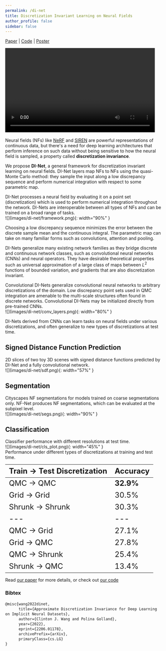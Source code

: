 ```yaml
---
permalink: /di-net
title: Discretization Invariant Learning on Neural Fields
author_profile: false
sidebar: false
---
```


<style type="text/css">
	th, td {
		font-size: 24px;
	}
</style>

[Paper](http://arxiv.org/abs/2206.01178) \| [Code](https://github.com/clintonjwang/di-net) \| [Poster](images/di-net/poster.png)

<video width="480" height="270" controls>
  <source src="files/neurreps_video.mp4" type="video/mp4">
Your browser does not support the video tag.
</video>

Neural fields (NFs) like [NeRF](https://www.matthewtancik.com/nerf) and [SIREN](https://www.vincentsitzmann.com/siren/) are powerful representations of continuous data, but there's a need for deep learning architectures that perform inference on such data without being sensitive to how the neural field is sampled, a property called **discretization invariance**.

We propose **DI-Net**, a general framework for discretization invariant learning on neural fields. DI-Net layers map NFs to NFs using the quasi-Monte Carlo method: they sample the input along a low discrepancy sequence and perform numerical integration with respect to some parametric map.

<figcaption>DI-Net processes a neural field by evaluating it on a point set (discretization) which is used to perform numerical integration throughout the network. DI-Nets are interoperable between all types of NFs and can be trained on a broad range of tasks.</figcaption>
![](images/di-net/framework.png){: width="90%" }

Choosing a low discrepancy sequence minimizes the error between the discrete sample mean and the continuous integral. The parametric map can take on many familiar forms such as convolutions, attention and pooling.

DI-Nets generalize many existing network families as they bridge discrete and continuous network classes, such as convolutional neural networks (CNNs) and neural operators.
They have desirable theoretical properties such as universal approximation of a large class of maps between $L^2$ functions of bounded variation, and gradients that are also discretization invariant.

<figcaption>Convolutional DI-Nets generalize convolutional neural networks to arbitrary discretizations of the domain. Low discrepancy point sets used in QMC integration are amenable to the multi-scale structures often found in discrete networks. Convolutional DI-Nets may be initialized directly from pre-trained CNNs.</figcaption>
![](images/di-net/conv_layers.png){: width="80%" }

DI-Nets derived from CNNs can learn tasks on neural fields under various discretizations, and often generalize to new types of discretizations at test time.

## Signed Distance Function Prediction

<figcaption>2D slices of two toy 3D scenes with signed distance functions predicted by DI-Net and a fully convolutional network.</figcaption>
![](images/di-net/sdf.png){: width="57%" }

## Segmentation

<figcaption>Cityscapes NF segmentations for models trained on coarse segmentations only. NF-Net produces NF segmentations, which can be evaluated at the subpixel level.</figcaption>
![](images/di-net/segs.png){: width="90%" }

## Classification

<figcaption>Classifier performance with different resolutions at test time.</figcaption>
![](images/di-net/cls_plot.png){: width="45%" }

<figcaption>Performance under different types of discretizations at training and test time.</figcaption>

| **Train $\to$ Test Discretization** | **Accuracy** |
| --- | --- |
| QMC $\to$ QMC | **32.9%** |
| Grid $\to$ Grid | 30.5% |
| Shrunk $\to$ Shrunk | 30.3% |
| --- | --- |
| QMC $\to$ Grid | 27.1% |
| Grid $\to$ QMC | 27.8% |
| QMC $\to$ Shrunk | 25.4% |
| Shrunk $\to$ QMC | 13.4% |

Read [our paper](http://arxiv.org/abs/2206.01178) for more details, or check out [our code](https://github.com/clintonjwang/di-net)

### Bibtex

```
@misc{wang2022dinet,
      title={Approximate Discretization Invariance for Deep Learning on Implicit Neural Datasets}, 
      author={Clinton J. Wang and Polina Golland},
      year={2022},
      eprint={2206.01178},
      archivePrefix={arXiv},
      primaryClass={cs.LG}
}
```